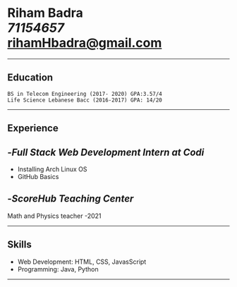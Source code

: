 # **Riham Badra** <br> _71154657_ <br> rihamHbadra@gmail.com
---

## **Education**
```
BS in Telecom Engineering (2017- 2020) GPA:3.57/4
Life Science Lebanese Bacc (2016-2017) GPA: 14/20
```
---
## **Experience**

-*Full Stack Web Development Intern at Codi*
-
* Installing Arch Linux OS
* GitHub Basics

-*ScoreHub Teaching Center*
-
Math and Physics teacher -2021 <br>


---
## **Skills**
* Web Development: HTML, CSS, JavasScript
* Programming: Java, Python
---
